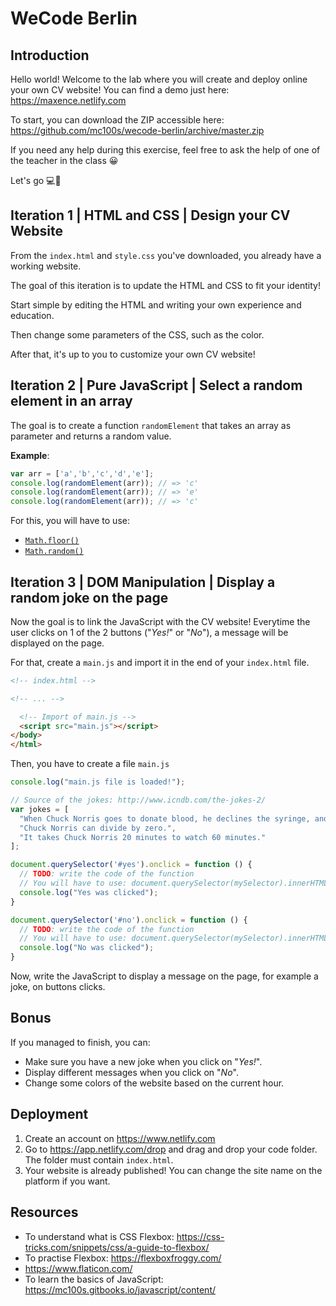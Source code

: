 # WeCode Berlin

## Introduction

Hello world! Welcome to the lab where you will create and deploy online your own CV website! You can find a demo just here: https://maxence.netlify.com

To start, you can download the ZIP accessible here: https://github.com/mc100s/wecode-berlin/archive/master.zip

If you need any help during this exercise, feel free to ask the help of one of the teacher in the class 😀

Let's go 💻🚀


## Iteration 1 | HTML and CSS | Design your CV Website

From the `index.html` and `style.css` you've downloaded, you already have a working website. 

The goal of this iteration is to update the HTML and CSS to fit your identity!

Start simple by editing the HTML and writing your own experience and education.

Then change some parameters of the CSS, such as the color.

After that, it's up to you to customize your own CV website!

## Iteration 2 | Pure JavaScript | Select a random element in an array

The goal is to create a function `randomElement` that takes an array as parameter and returns a random value.

**Example**:
```js
var arr = ['a','b','c','d','e'];
console.log(randomElement(arr)); // => 'c'
console.log(randomElement(arr)); // => 'e'
console.log(randomElement(arr)); // => 'c'
```

For this, you will have to use:
- [`Math.floor()`](https://developer.mozilla.org/en-US/docs/Web/JavaScript/Reference/Global_Objects/Math/floor)
- [`Math.random()`](https://developer.mozilla.org/en-US/docs/Web/JavaScript/Reference/Global_Objects/Math/random)

## Iteration 3 | DOM Manipulation | Display a random joke on the page

Now the goal is to link the JavaScript with the CV website! Everytime the user clicks on 1 of the 2 buttons ("*Yes!*" or "*No*"), a message will be displayed on the page.

For that, create a `main.js` and import it in the end of your `index.html` file.

```html
<!-- index.html -->

<!-- ... -->

  <!-- Import of main.js -->
  <script src="main.js"></script>
</body>
</html>
```

Then, you have to create a file `main.js`

```js
console.log("main.js file is loaded!");

// Source of the jokes: http://www.icndb.com/the-jokes-2/
var jokes = [
  "When Chuck Norris goes to donate blood, he declines the syringe, and instead requests a hand gun and a bucket.",
  "Chuck Norris can divide by zero.",
  "It takes Chuck Norris 20 minutes to watch 60 minutes."
];

document.querySelector('#yes').onclick = function () {
  // TODO: write the code of the function
  // You will have to use: document.querySelector(mySelector).innerHTML = "My new HTML"
  console.log("Yes was clicked");
}

document.querySelector('#no').onclick = function () {
  // TODO: write the code of the function
  // You will have to use: document.querySelector(mySelector).innerHTML = "My new HTML"
  console.log("No was clicked");
}
```

Now, write the JavaScript to display a message on the page, for example a joke, on buttons clicks.

## Bonus

If you managed to finish, you can:
- Make sure you have a new joke when you click on "*Yes!*".
- Display different messages when you click on "*No*".
- Change some colors of the website based on the current hour.

## Deployment
1. Create an account on https://www.netlify.com
2. Go to https://app.netlify.com/drop and drag and drop your code folder. The folder must contain `index.html`.
3. Your website is already published! You can change the site name on the platform if you want.


## Resources
- To understand what is CSS Flexbox: https://css-tricks.com/snippets/css/a-guide-to-flexbox/
- To practise Flexbox: https://flexboxfroggy.com/
- https://www.flaticon.com/
- To learn the basics of JavaScript: https://mc100s.gitbooks.io/javascript/content/